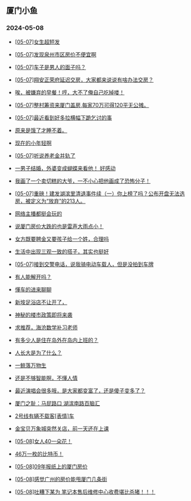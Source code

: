 ## 厦门小鱼 
### 2024-05-08

+ [[05-07]女生超短发](http://bbs.xmfish.com/read-htm-tid-18186541.html)

+ [[05-07]发现泉州市区房价不便宜啊](http://bbs.xmfish.com/read-htm-tid-18186804.html)

+ [[05-07]车子是男人的面子吗？](http://bbs.xmfish.com/read-htm-tid-18186720.html)

+ [[05-07]翔安正荣府延迟交房，大家都来说说有啥办法交房？](http://bbs.xmfish.com/read-htm-tid-18186643.html)

+ [唉，被嫌弃的早餐！哼，大不了俺自己吃掉喽！](http://bbs.xmfish.com/read-htm-tid-18186654.html)

+ [[05-07]整村筹资来厦门盖房,每家70万可得120平无公摊。](http://bbs.xmfish.com/read-htm-tid-18186807.html)

+ [[05-07]最近看到好多拉横幅下跪乞讨的事](http://bbs.xmfish.com/read-htm-tid-18186704.html)

+ [原来是饿了才睡不着。](http://bbs.xmfish.com/read-htm-tid-18186551.html)

+ [现在的小年轻啊](http://bbs.xmfish.com/read-htm-tid-18186799.html)

+ [[05-07]听说养老金并轨了](http://bbs.xmfish.com/read-htm-tid-18186832.html)

+ [一男子结婚，外婆变成蝴蝶来看他！ 好感动](http://bbs.xmfish.com/read-htm-tid-18186638.html)

+ [我画了一个卖切糕的大爷，一不小心把他画成了恐怖分子！](http://bbs.xmfish.com/read-htm-tid-18186848.html)

+ [[05-07]重磅！建发湖滨里清退事件续（一）你上榜了吗？公布开盘无法选房，被定义为“放弃”的213人。](http://bbs.xmfish.com/read-htm-tid-18186949.html)

+ [网络主播都挺会玩的](http://bbs.xmfish.com/read-htm-tid-18186842.html)

+ [说厦门房价大跌的也是雷声大雨点小！](http://bbs.xmfish.com/read-htm-tid-18186986.html)

+ [女方既要聘金又要孩子给一个姓，合理吗](http://bbs.xmfish.com/read-htm-tid-18186772.html)

+ [生活中出现三观一致的搭子，其实也挺好](http://bbs.xmfish.com/read-htm-tid-18186757.html)

+ [[05-07]接到交警电话，说我骑电动车载人，但是没拍到车牌](http://bbs.xmfish.com/read-htm-tid-18186923.html)

+ [有人能解开吗？](http://bbs.xmfish.com/read-htm-tid-18186792.html)

+ [懂车的进来聊聊](http://bbs.xmfish.com/read-htm-tid-18186855.html)

+ [新垵足浴店不让开了，](http://bbs.xmfish.com/read-htm-tid-18186967.html)

+ [神秘的楼市政策即将来袭](http://bbs.xmfish.com/read-htm-tid-18187080.html)

+ [求推荐，海沧数学补习老师](http://bbs.xmfish.com/read-htm-tid-18186826.html)

+ [有多少人是住在岛外在岛内上班的？](http://bbs.xmfish.com/read-htm-tid-18187008.html)

+ [人长大是为了什么？](http://bbs.xmfish.com/read-htm-tid-18186915.html)

+ [一鲸落万物生](http://bbs.xmfish.com/read-htm-tid-18187021.html)

+ [还是不够智能啊，不懂人情](http://bbs.xmfish.com/read-htm-tid-18187058.html)

+ [最近演唱会很多哦，是大家都变富了，还是傻子变多了？](http://bbs.xmfish.com/read-htm-tid-18187118.html)

+ [厦门之耻：马屁路口 湖滨南路百脑汇](http://bbs.xmfish.com/read-htm-tid-18187113.html)

+ [2号线有辆不载客[表情]车](http://bbs.xmfish.com/read-htm-tid-18187126.html)

+ [金宝贝万象城突然关店，前一天还在上课](http://bbs.xmfish.com/read-htm-tid-18187195.html)

+ [[05-08]女人40一朵花！](http://bbs.xmfish.com/read-htm-tid-18187299.html)

+ [46万一枚的比特币！](http://bbs.xmfish.com/read-htm-tid-18187029.html)

+ [[05-08]09年报纸上的厦门房价](http://bbs.xmfish.com/read-htm-tid-18187196.html)

+ [[05-08]感觉广州的房价能甩厦门几条街](http://bbs.xmfish.com/read-htm-tid-18187138.html)

+ [[05-08]吐糟下某为 笔记本售后维修中心收费堪比杀猪！！！](http://bbs.xmfish.com/read-htm-tid-18187241.html)

